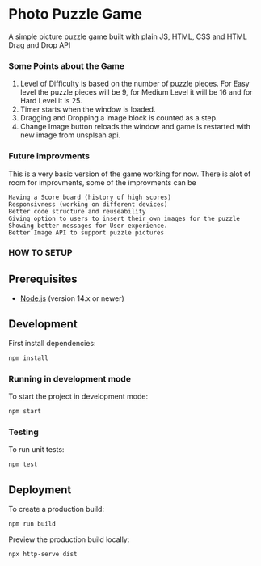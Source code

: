 # Photo Puzzle Game

A simple picture puzzle game built with plain JS, HTML, CSS and HTML Drag and Drop API

### Some Points about the Game
  
1) Level of Difficulty is based on the number of puzzle pieces. For Easy level the puzzle pieces will be 9, for Medium Level it will be 16 and for Hard Level it is 25.
2) Timer starts when the window is loaded.
3) Dragging and Dropping a image block is counted as a step.
4) Change Image button reloads the window and game is restarted with new image from unsplsah api.


### Future improvments

This is a very basic version of the game working for now.
There is alot of room for improvments, some of the improvments can be

```
Having a Score board (history of high scores)
Responsivness (working on different devices)
Better code structure and reuseability
Giving option to users to insert their own images for the puzzle
Showing better messages for User experience.
Better Image API to support puzzle pictures
```

### HOW TO SETUP

## Prerequisites

- [Node.js](https://nodejs.org/) (version 14.x or newer)

## Development

First install dependencies:

```sh
npm install
```

### Running in development mode

To start the project in development mode:

```sh
npm start
```

### Testing

To run unit tests:

```sh
npm test
```

## Deployment

To create a production build:

```sh
npm run build
```

Preview the production build locally:

```sh
npx http-serve dist
```
